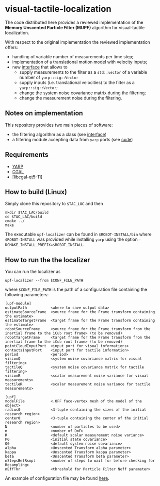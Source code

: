 # visual-tactile-localization

The code distributed here provides a reviewed implementation of the **Memory Unscented Particle Filter (MUPF)** algorithm for visual-tactile localization.

With respect to the original implementation the reviewed implementation offers:
- handling of variable number of measurements per time step;
- implementation of a translational motion model with velocity inputs;
- new [interface](headers/unscentedParticleFilter.h) that allows to
  - supply measurements to the filter as a `std::vector` of a variable number of
  `yarp::sig::Vector`
  - supply inputs (i.e. translational velocities) to the filter as a `yarp::sig::Vector`;
  - change the system noise covariance matrix during the filtering;
  - change the measurement noise during the filtering.

## Notes on implementation
This repository provides two main pieces of software:
- the filtering algorithm as a class (see [interface](headers/unscentedParticleFilter.h))
- a filtering module accepting data from `yarp` ports (see [code](src/localizer-module.cpp))

## Requirements
- [YARP](http://www.yarp.it/)
- [CGAL](https://www.cgal.org/)
- [libcgal-qt5-11]

## How to build (Linux)
Simply clone this repository to `$TAC_LOC` and then
```
mkdir $TAC_LAC/build
cd $TAC_LAC/build
cmake ../
make
```
The executable `upf-localizer` can be found in `$ROBOT-INSTALL/bin` where `$ROBOT-INSTALL` was provided while installing `yarp` using the option `-DCMAKE_INSTALL_PREFIX=$ROBOT_INSTALL`.

## How to run the the localizer
You can run the localizer as

```
upf-localizer --from $CONF_FILE_PATH
```
where `$CONF_FILE_PATH` is the path of a configuration file containing the following parameters:

```
[upf-module]
outputPath           <where to save output data>
estimateSourceFrame  <source frame for the Frame transform containing the estimate>
estimateTargetFrame  <target frame for the Frame transform containing the estimate>
robotSourceFrame     <source frame for the Frame transform from the inertial frame to the iCub root frame> (to be removed)
robotTargetFrame     <target frame for the Frame transform from the inertial frame to the iCub root frame> (to be removed)
pointCloudInputPort  <input port for visual informations>
contactsInputPort    <input port for tactile information>
period               <period>
visionQ              <system noise covariance matrix for visual filtering>
tactileQ             <system noise covariance matrix for tactile filtering>
visionR              <scalar measurement noise variance for visual measurements>
tactileR             <scalar measurement noise variance for tactile measurements>

[upf]
modelFile            <.OFF face-vertex mesh of the model of the object>
radius0              <3-tuple containing the sizes of the initial research region>
center0              <3-tuple containing the center of the initial research region>
N                    <number of particles to be used>
n                    <number of DoF>
R                    <default scalar measurement noise variance>
P0                   <initial state covariance>
Q0                   <default system noise covariance>
alpha                <Unscented Transform alpha parameter>
kappa                <Unscented Transform kappa parameter>
beta                 <Unscented Transform beta parameter>
nStepsBefRsmpl	     <number of steps to wait for before checking for Resampling>
nEffThr              <threshold for Particle Filter Neff parameter>
```

An example of configuration file may be found [here](config/config.ini).
